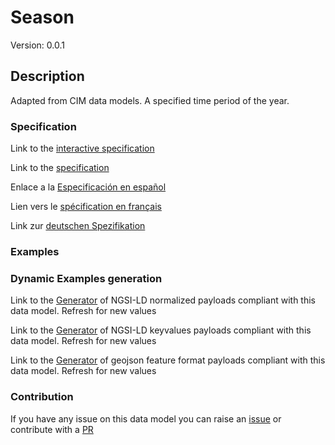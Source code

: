 # Season
Version: 0.0.1

## Description 

Adapted from CIM data models. A specified time period of the year.
### Specification

Link to the [interactive specification](https://swagger.lab.fiware.org/?url=https://raw.githubusercontent.com/smart-data-models/dataModel.EnergyCIM/master/Season/swagger.yaml)

Link to the [specification](https://github.com/smart-data-models/dataModel.EnergyCIM/blob/master/Season/doc/spec.md)

Enlace a la [Especificación en español](https://github.com/smart-data-models/dataModel.EnergyCIM/blob/master/Season/doc/spec_ES.md)

Lien vers le [spécification en français](https://github.com/smart-data-models/dataModel.EnergyCIM/blob/master/Season/doc/spec_FR.md)

Link zur [deutschen Spezifikation](https://github.com/smart-data-models/dataModel.EnergyCIM/blob/master/Season/doc/spec_DE.md)
### Examples
### Dynamic Examples generation

Link to the [Generator](https://smartdatamodels.org/extra/ngsi-ld_generator.php?schemaUrl=https://raw.githubusercontent.com/smart-data-models/dataModel.EnergyCIM/master/Season/schema.json&email=info@smartdatamodels.org) of NGSI-LD normalized payloads compliant with this data model. Refresh for new values

Link to the [Generator](https://smartdatamodels.org/extra/ngsi-ld_generator_keyvalues.php?schemaUrl=https://raw.githubusercontent.com/smart-data-models/dataModel.EnergyCIM/master/Season/schema.json&email=info@smartdatamodels.org) of NGSI-LD keyvalues payloads compliant with this data model. Refresh for new values

Link to the [Generator](https://smartdatamodels.org/extra/geojson_features_generator_v1.0.php?schemaUrl=https://raw.githubusercontent.com/smart-data-models/dataModel.EnergyCIM/master/Season/schema.json&email=info@smartdatamodels.org) of geojson feature format payloads compliant with this data model. Refresh for new values
### Contribution

 If you have any issue on this data model you can raise an [issue](https://github.com/smart-data-models/dataModel.EnergyCIM/issues)  or contribute with a [PR](https://github.com/smart-data-models/dataModel.EnergyCIM/pulls)